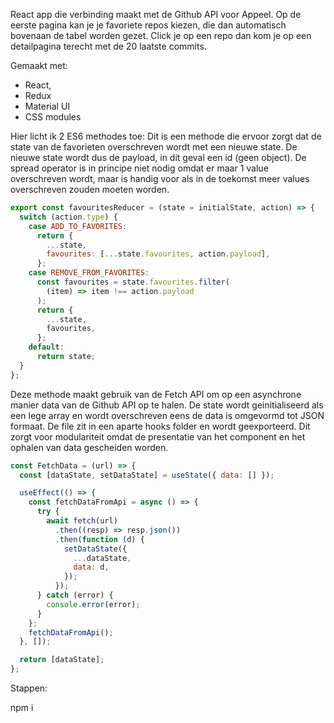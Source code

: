 React app die verbinding maakt met de Github API voor Appeel.
Op de eerste pagina kan je je favoriete repos kiezen, die dan automatisch bovenaan de tabel worden gezet. Click je op een repo dan kom je op een detailpagina terecht met de 20 laatste commits.

Gemaakt met:
- React,
- Redux
- Material UI
- CSS modules

Hier licht ik 2 ES6 methodes toe:
Dit is een methode die ervoor zorgt dat de state van de favorieten overschreven wordt met een nieuwe state. De nieuwe state wordt dus de payload, in dit geval een id (geen object). De spread operator is in principe niet nodig omdat er maar 1 value overschreven wordt, maar is handig voor als in de toekomst meer values overschreven zouden moeten worden.

```javascript
export const favouritesReducer = (state = initialState, action) => {
  switch (action.type) {
    case ADD_TO_FAVORITES:
      return {
        ...state,
        favourites: [...state.favourites, action.payload],
      };
    case REMOVE_FROM_FAVORITES:
      const favourites = state.favourites.filter(
        (item) => item !== action.payload
      );
      return {
        ...state,
        favourites,
      };
    default:
      return state;
  }
};
```
Deze methode maakt gebruik van de Fetch API om op een asynchrone manier data van de Github API op te halen. De state wordt geinitialiseerd als een lege array en wordt overschreven eens de data is omgevormd tot JSON formaat. De file zit in een aparte hooks folder en wordt geexporteerd. Dit zorgt voor modulariteit omdat de presentatie van het component en het ophalen van data gescheiden worden.

```javascript
const FetchData = (url) => {
  const [dataState, setDataState] = useState({ data: [] });

  useEffect(() => {
    const fetchDataFromApi = async () => {
      try {
        await fetch(url)
          .then((resp) => resp.json())
          .then(function (d) {
            setDataState({
              ...dataState,
              data: d,
            });
          });
      } catch (error) {
        console.error(error);
      }
    };
    fetchDataFromApi();
  }, []);

  return [dataState];
};
```

Stappen:

npm i
